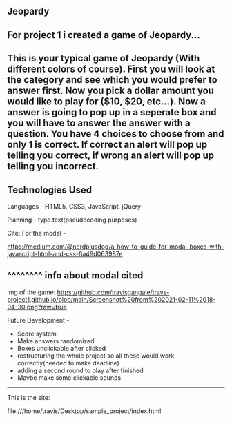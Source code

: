 Jeopardy
----------------------------------------------------------------------------------------
For project 1 i created a game of Jeopardy...
----------------------------------------------------------------------------------------
This is your typical game of Jeopardy (With different colors of course). 
First you will look at the category and see which you would prefer to answer first.
Now you pick a dollar amount you would like to play for ($10, $20, etc...).
Now a answer is going to pop up in a seperate box and you will have to answer the
answer with a question. You have 4 choices to choose from and only 1 is correct.
If correct an alert will pop up telling you correct, if wrong an alert will pop up telling you incorrect.
----------------------------------------------------------------------------------------

Technologies Used
----------------------------------------------------------------------------------------
Languages - HTML5, CSS3, JavaScript, jQuery

Planning - type.text(pseudocoding purposes)

Cite: For the modal -

https://medium.com/@nerdplusdog/a-how-to-guide-for-modal-boxes-with-javascript-html-and-css-6a49d063987e

^^^^^^^^ info about modal cited
----------------------------------------------------------------------------------------

img of the game:
https://github.com/travisgangale/travs-project1.github.io/blob/main/Screenshot%20from%202021-02-11%2018-04-30.png?raw=true








Future Development - 

- Score system
- Make answers randomized
- Boxes unclickable after clicked
- restructuring the whole project so all these would work correctly(needed to make deadline)
- adding a second round to play after finished
- Maybe make some clickable sounds

----------------------------------------------------------------------------------------




This is the site:

file:///home/travis/Desktop/sample_project/index.html


